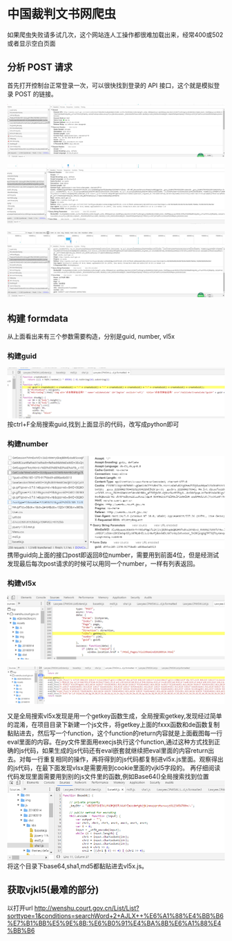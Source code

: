 # 中国裁判文书网爬虫
如果爬虫失败请多试几次，这个网站连人工操作都很难加载出来，经常400或502或者显示空白页面

## 分析 POST 请求
首先打开控制台正常登录一次，可以很快找到登录的 API 接口，这个就是模拟登录 POST 的链接。

![Image text](https://github.com/luoyanhan/wenshu/blob/master/image/%E6%90%9C%E7%8B%97%E6%88%AA%E5%9B%BE19%E5%B9%B402%E6%9C%8828%E6%97%A51307_1.png)

![Image text](https://github.com/luoyanhan/wenshu/blob/master/image/%E6%90%9C%E7%8B%97%E6%88%AA%E5%9B%BE19%E5%B9%B402%E6%9C%8828%E6%97%A51308_2.png)

![Image text](https://github.com/luoyanhan/wenshu/blob/master/image/%E6%90%9C%E7%8B%97%E6%88%AA%E5%9B%BE19%E5%B9%B402%E6%9C%8828%E6%97%A51308_3.png)

## 构建 formdata
 从上面看出来有三个参数需要构造，分别是guid, number, vl5x
 
 ### 构建guid
 ![Image text](https://github.com/luoyanhan/wenshu/blob/master/image/%E6%90%9C%E7%8B%97%E6%88%AA%E5%9B%BE19%E5%B9%B402%E6%9C%8828%E6%97%A51321_4.png)
 按ctrl+F全局搜索guid,找到上面显示的代码，改写成python即可
 
 ### 构建number
  ![Image text](https://github.com/luoyanhan/wenshu/blob/master/image/%E6%90%9C%E7%8B%97%E6%88%AA%E5%9B%BE19%E5%B9%B402%E6%9C%8828%E6%97%A51330_5.png)
 携带guid向上面的接口post即返回8位number，需要用到前面4位，但是经测试发现最后每次post请求的时候可以用同一个number，一样有列表返回。
 
 ### 构建vl5x
 ![Image text](https://github.com/luoyanhan/wenshu/blob/master/image/%E6%90%9C%E7%8B%97%E6%88%AA%E5%9B%BE19%E5%B9%B402%E6%9C%8828%E6%97%A51334_6.png)
 
  ![Image text](https://github.com/luoyanhan/wenshu/blob/master/image/%E6%90%9C%E7%8B%97%E6%88%AA%E5%9B%BE19%E5%B9%B402%E6%9C%8828%E6%97%A51334_7.png)
 
 
又是全局搜索vl5x发现是用一个getkey函数生成，全局搜索getkey,发现经过简单的混淆，在项目目录下新建一个js文件，将getkey上面的fxxx函数和de函数复制黏贴进去，然后写一个function，这个function的return内容就是上面截图每一行eval里面的内容。在py文件里面用execjs执行这个function,通过这种方式找到正确的js代码，如果生成的js代码还有eval嵌套就继续把eval里面的内容return出去。对每一行重复相同的操作，再将得到的js代码都复制进vl5x.js里面。观察得出的js代码，在最下面发现vlsx是需要用到cookie里面的vjkl5字段的。
再仔细阅读代码发现里面需要用到别的js文件里的函数,例如Base64()全局搜索找到位置
  ![Image text](https://github.com/luoyanhan/wenshu/blob/master/image/%E6%90%9C%E7%8B%97%E6%88%AA%E5%9B%BE19%E5%B9%B402%E6%9C%8828%E6%97%A51335_8.png)
  将这个目录下base64,sha1,md5都黏贴进去vl5x.js。
 

## 获取vjkl5(最难的部分)
以打开url http://wenshu.court.gov.cn/List/List?sorttype=1&conditions=searchWord+2+AJLX++%E6%A1%88%E4%BB%B6%E7%B1%BB%E5%9E%8B:%E6%B0%91%E4%BA%8B%E6%A1%88%E4%BB%B6
